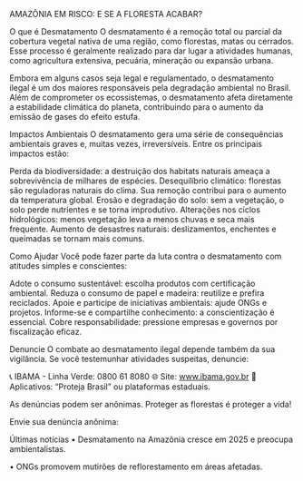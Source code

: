 AMAZÔNIA EM RISCO: E SE A FLORESTA ACABAR?

O que é Desmatamento
O desmatamento é a remoção total ou parcial da cobertura vegetal nativa de uma região, como florestas, matas ou cerrados. Esse processo é geralmente realizado para dar lugar a atividades humanas, como agricultura extensiva, pecuária, mineração ou expansão urbana.

Embora em alguns casos seja legal e regulamentado, o desmatamento ilegal é um dos maiores responsáveis pela degradação ambiental no Brasil. Além de comprometer os ecossistemas, o desmatamento afeta diretamente a estabilidade climática do planeta, contribuindo para o aumento da emissão de gases do efeito estufa.

Impactos Ambientais
O desmatamento gera uma série de consequências ambientais graves e, muitas vezes, irreversíveis. Entre os principais impactos estão:

Perda da biodiversidade: a destruição dos habitats naturais ameaça a sobrevivência de milhares de espécies.
Desequilíbrio climático: florestas são reguladoras naturais do clima. Sua remoção contribui para o aumento da temperatura global.
Erosão e degradação do solo: sem a vegetação, o solo perde nutrientes e se torna improdutivo.
Alterações nos ciclos hidrológicos: menos vegetação leva a menos chuvas e seca mais frequente.
Aumento de desastres naturais: deslizamentos, enchentes e queimadas se tornam mais comuns.

Como Ajudar
Você pode fazer parte da luta contra o desmatamento com atitudes simples e conscientes:

Adote o consumo sustentável: escolha produtos com certificação ambiental.
Reduza o consumo de papel e madeira: reutilize e prefira reciclados.
Apoie e participe de iniciativas ambientais: ajude ONGs e projetos.
Informe-se e compartilhe conhecimento: a conscientização é essencial.
Cobre responsabilidade: pressione empresas e governos por fiscalização eficaz.

Denuncie
O combate ao desmatamento ilegal depende também da sua vigilância. Se você testemunhar atividades suspeitas, denuncie:

📞 IBAMA - Linha Verde: 0800 61 8080
🌐 Site: www.ibama.gov.br
📱 Aplicativos: “Proteja Brasil” ou plataformas estaduais.

As denúncias podem ser anônimas. Proteger as florestas é proteger a vida!

Envie sua denúncia anônima:

Últimas notícias
• Desmatamento na Amazônia cresce em 2025 e preocupa ambientalistas.

• ONGs promovem mutirões de reflorestamento em áreas afetadas.
